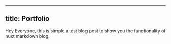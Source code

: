 
---
title: Portfolio
---

Hey Everyone, this is simple a test blog post to show you
the functionality of nuxt markdown blog.
